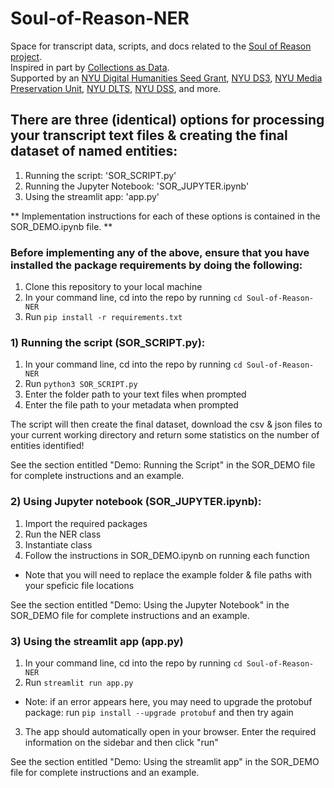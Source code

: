 # Soul-of-Reason-NER
Space for transcript data, scripts, and docs related to the [Soul of Reason project](https://nyu-dss.github.io/soul-of-reason).  
Inspired in part by [Collections as Data](https://collectionsasdata.github.io/).  
Supported by an [NYU Digital Humanities Seed Grant](https://nyuhumanities.org/funded-activities/digital-humanities-seed-grant/), [NYU DS3](https://cds.nyu.edu/ds3/), [NYU Media Preservation Unit](https://library.nyu.edu/departments/barbara-goldsmith-preservation-conservation-department/), [NYU DLTS](https://dlib.nyu.edu/dlts/), [NYU DSS](https://library.nyu.edu/departments/digital-scholarship-services/), and more. 

## There are three (identical) options for processing your transcript text files & creating the final dataset of named entities:

1) Running the script: 'SOR_SCRIPT.py' <br>
2) Running the Jupyter Notebook: 'SOR_JUPYTER.ipynb' <br>
3) Using the streamlit app: 'app.py' <br>

** Implementation instructions for each of these options is contained in the SOR_DEMO.ipynb file. **

### Before implementing any of the above, ensure that you have installed the package requirements by doing the following:

1) Clone this repository to your local machine
2) In your command line, cd into the repo by running `cd Soul-of-Reason-NER`
3) Run `pip install -r requirements.txt` 


### 1) Running the script (SOR_SCRIPT.py):

1) In your command line, cd into the repo by running `cd Soul-of-Reason-NER`
2) Run `python3 SOR_SCRIPT.py` 
3) Enter the folder path to your text files when prompted
4) Enter the file path to your metadata when prompted

The script will then create the final dataset, download the csv & json files to your current working directory and return some statistics on the number of entities identified!

See the section entitled "Demo: Running the Script" in the SOR_DEMO file for complete instructions and an example.


### 2) Using Jupyter notebook (SOR_JUPYTER.ipynb):

1) Import the required packages
2) Run the NER class
3) Instantiate class 
4) Follow the instructions in SOR_DEMO.ipynb on running each function
  - Note that you will need to replace the example folder & file paths with your speficic file locations
  
See the section entitled "Demo: Using the Jupyter Notebook" in the SOR_DEMO file for complete instructions and an example.
  
### 3) Using the streamlit app (app.py)

1) In your command line, cd into the repo by running `cd Soul-of-Reason-NER`
2) Run `streamlit run app.py` 
  - Note: if an error appears here, you may need to upgrade the protobuf package: run `pip install --upgrade protobuf` and then try again
3) The app should automatically open in your browser. Enter the required information on the sidebar and then click "run"

See the section entitled "Demo: Using the streamlit app" in the SOR_DEMO file for complete instructions and an example.
